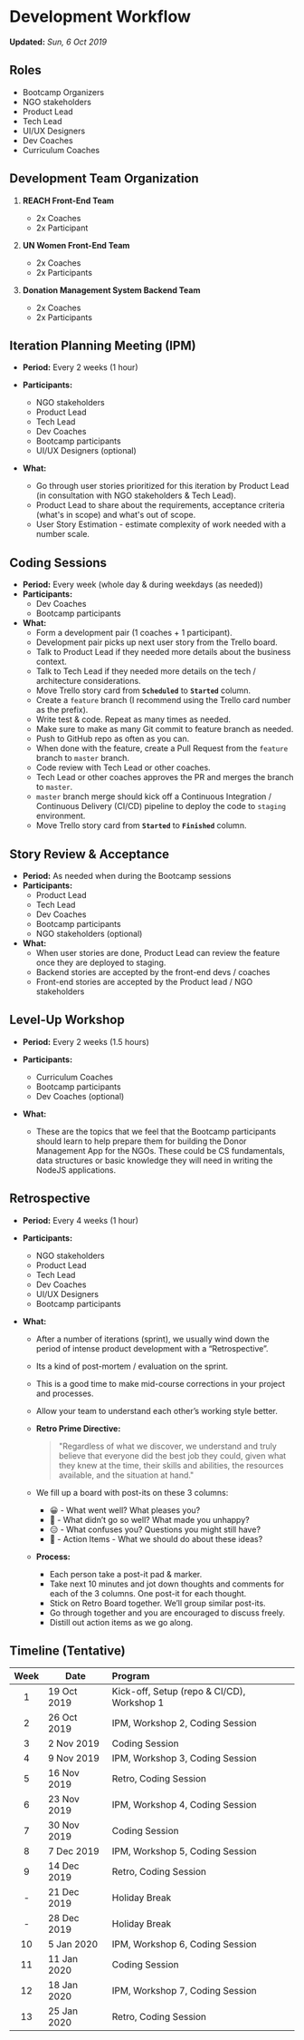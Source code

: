 # Development Workflow

**Updated:** _Sun, 6 Oct 2019_

## Roles

- Bootcamp Organizers
- NGO stakeholders
- Product Lead
- Tech Lead
- UI/UX Designers
- Dev Coaches
- Curriculum Coaches

## Development Team Organization

1. **REACH Front-End Team**
    - 2x Coaches
    - 2x Participant

2. **UN Women Front-End Team**
    - 2x Coaches
    - 2x Participants

3. **Donation Management System Backend Team**
    - 2x Coaches
    - 2x Participants

## Iteration Planning Meeting (IPM)

- **Period:** Every 2 weeks (1 hour)
- **Participants:**
    - NGO stakeholders
    - Product Lead
    - Tech Lead
    - Dev Coaches
    - Bootcamp participants
    - UI/UX Designers (optional)

- **What:**
    - Go through user stories prioritized for this iteration by Product Lead (in consultation with NGO stakeholders & Tech Lead).
    - Product Lead to share about the requirements, acceptance criteria (what's in scope) and what's out of scope.
    - User Story Estimation - estimate complexity of work needed with a number scale.

## Coding Sessions

- **Period:** Every week (whole day & during weekdays (as needed))
- **Participants:**
    - Dev Coaches
    - Bootcamp participants
- **What:**
    - Form a development pair (1 coaches + 1 participant).
    - Development pair picks up next user story from the Trello board.
    - Talk to Product Lead if they needed more details about the business context.
    - Talk to Tech Lead if they needed more details on the tech / architecture considerations.
    - Move Trello story card from **`Scheduled`** to **`Started`** column.
    - Create a `feature` branch (I recommend using the Trello card number as the prefix).
    - Write test & code. Repeat as many times as needed.
    - Make sure to make as many Git commit to feature branch as needed.
    - Push to GitHub repo as often as you can.
    - When done with the feature, create a Pull Request from the `feature` branch to `master` branch.
    - Code review with Tech Lead or other coaches.
    - Tech Lead or other coaches approves the PR and merges the branch to `master`.
    - `master` branch merge should kick off a Continuous Integration / Continuous Delivery (CI/CD) pipeline to deploy the code to `staging` environment.
    - Move Trello story card from **`Started`** to **`Finished`** column.

## Story Review & Acceptance

- **Period:** As needed when during the Bootcamp sessions
- **Participants:**
    - Product Lead
    - Tech Lead
    - Dev Coaches
    - Bootcamp participants
    - NGO stakeholders (optional)
- **What:**
    - When user stories are done, Product Lead can review the feature once they are deployed to staging.
    - Backend stories are accepted by the front-end devs / coaches
    - Front-end stories are accepted by the Product lead / NGO stakeholders

## Level-Up Workshop

- **Period:** Every 2 weeks (1.5 hours)
- **Participants:**
    - Curriculum Coaches
    - Bootcamp participants
    - Dev Coaches (optional)

- **What:**
    - These are the topics that we feel that the Bootcamp participants should learn to help prepare them for building the Donor Management App for the NGOs. These could be CS fundamentals, data structures or basic knowledge they will need in writing the NodeJS applications.

## Retrospective

- **Period:** Every 4 weeks (1 hour)
- **Participants:**
    - NGO stakeholders
    - Product Lead
    - Tech Lead
    - Dev Coaches
    - UI/UX Designers
    - Bootcamp participants

- **What:**
    - After a number of iterations (sprint), we usually wind down the period of intense product development with a “Retrospective”.
    - Its a kind of post-mortem / evaluation on the sprint.
    - This is a good time to make mid-course corrections in your project and processes.
    - Allow your team to understand each other’s working style better.
    - **Retro Prime Directive:**

        > "Regardless of what we discover, we understand and truly believe that everyone did the best job they could, given what they knew at the time, their skills and abilities, the resources available, and the situation at hand."
    - We fill up a board with post-its on these 3 columns:
        - 😀 - What went well? What pleases you?
        - 🙁 - What didn’t go so well? What made you unhappy?
        - 😑 - What confuses you? Questions you might still have?
        - 📝 - Action Items - What we should do about these ideas?

    - **Process:**
        - Each person take a post-it pad & marker.
        - Take next 10 minutes and jot down thoughts and comments for each of the 3 columns. One post-it for each thought.
        - Stick on Retro Board together. We’ll group similar post-its.
        - Go through together and you are encouraged to discuss freely.
        - Distill out action items as we go along.

## Timeline (Tentative)

| Week | Date        | Program  |
|:----:|-------------|:---------|
| 1    | 19 Oct 2019 | Kick-off, Setup (repo & CI/CD), Workshop 1 |
| 2    | 26 Oct 2019 | IPM, Workshop 2, Coding Session |
| 3    | 2 Nov 2019  | Coding Session |
| 4    | 9 Nov 2019  | IPM, Workshop 3, Coding Session |
| 5    | 16 Nov 2019 | Retro, Coding Session |
| 6    | 23 Nov 2019 | IPM, Workshop 4, Coding Session |
| 7    | 30 Nov 2019 | Coding Session |
| 8    | 7 Dec 2019  | IPM, Workshop 5, Coding Session |
| 9    | 14 Dec 2019 | Retro, Coding Session |
| -    | 21 Dec 2019 | Holiday Break |
| -    | 28 Dec 2019 | Holiday Break |
| 10   | 5 Jan 2020  | IPM, Workshop 6, Coding Session |
| 11   | 11 Jan 2020 | Coding Session |
| 12   | 18 Jan 2020 | IPM, Workshop 7, Coding Session |
| 13   | 25 Jan 2020 | Retro, Coding Session |

